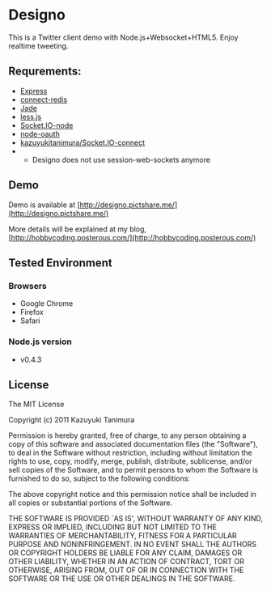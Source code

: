 # Designo
This is a Twitter client demo with Node.js+Websocket+HTML5. Enjoy realtime tweeting.

## Requrements:
- [Express](https://github.com/visionmedia/express)
- [connect-redis](https://github.com/visionmedia/connect-redis)
- [Jade](https://github.com/visionmedia/jade)
- [less.js](https://github.com/cloudhead/less.js)
- [Socket.IO-node](https://github.com/LearnBoost/Socket.IO-node)
- [node-oauth](https://github.com/ciaranj/node-oauth)
- [kazuyukitanimura/Socket.IO-connect](https://github.com/kazuyukitanimura/Socket.IO-connect)
- - Designo does not use session-web-sockets anymore

## Demo
Demo is available at [http://designo.pictshare.me/](http://designo.pictshare.me/)

More details will be explained at my blog, [http://hobbycoding.posterous.com/](http://hobbycoding.posterous.com/)

## Tested Environment
### Browsers
- Google Chrome
- Firefox
- Safari

### Node.js version
- v0.4.3

## License

The MIT License

Copyright (c) 2011 Kazuyuki Tanimura

Permission is hereby granted, free of charge, to any person obtaining a copy
of this software and associated documentation files (the "Software"), to deal
in the Software without restriction, including without limitation the rights
to use, copy, modify, merge, publish, distribute, sublicense, and/or sell
copies of the Software, and to permit persons to whom the Software is
furnished to do so, subject to the following conditions:

The above copyright notice and this permission notice shall be included in
all copies or substantial portions of the Software.

THE SOFTWARE IS PROVIDED `AS IS', WITHOUT WARRANTY OF ANY KIND, EXPRESS OR
IMPLIED, INCLUDING BUT NOT LIMITED TO THE WARRANTIES OF MERCHANTABILITY,
FITNESS FOR A PARTICULAR PURPOSE AND NONINFRINGEMENT. IN NO EVENT SHALL THE
AUTHORS OR COPYRIGHT HOLDERS BE LIABLE FOR ANY CLAIM, DAMAGES OR OTHER
LIABILITY, WHETHER IN AN ACTION OF CONTRACT, TORT OR OTHERWISE, ARISING FROM,
OUT OF OR IN CONNECTION WITH THE SOFTWARE OR THE USE OR OTHER DEALINGS IN
THE SOFTWARE.


